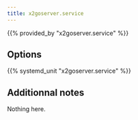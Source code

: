 ```yaml
---
title: x2goserver.service
---
```


{{% provided_by "x2goserver.service" %}}

## Options

{{% systemd_unit "x2goserver.service" %}}

## Additionnal notes

Nothing here.
